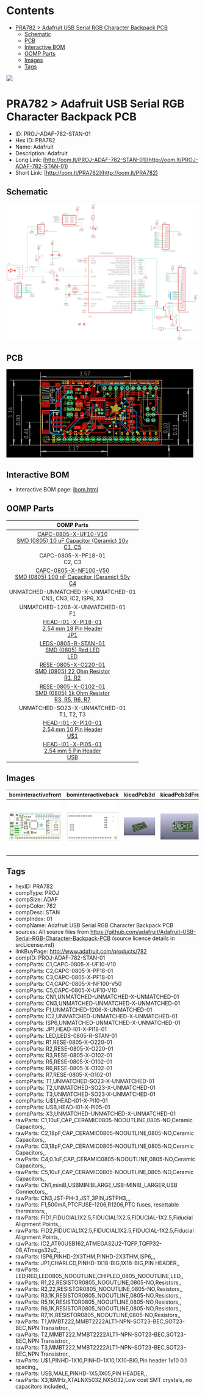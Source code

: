 



Contents
========

* [PRA782 > Adafruit USB Serial RGB Character Backpack PCB](#pra782--adafruit-usb-serial-rgb-character-backpack-pcb)
	* [Schematic](#schematic)
	* [PCB](#pcb)
	* [Interactive BOM](#interactive-bom)
	* [OOMP Parts](#oomp-parts)
	* [Images](#images)
	* [Tags](#tags)
  
![][im]
# PRA782 > Adafruit USB Serial RGB Character Backpack PCB

- ID: PROJ-ADAF-782-STAN-01
- Hex ID: PRA782
- Name: Adafruit
- Description: Adafruit
- Long Link: [http://oom.lt/PROJ-ADAF-782-STAN-01](http://oom.lt/PROJ-ADAF-782-STAN-01)
- Short Link: [http://oom.lt/PRA782](http://oom.lt/PRA782)

## Schematic
  
[![schem](eagleSchemImage.png)](eagleSchemImage.png)
## PCB
  
[![pcb](eagleImage.png)](eagleImage.png)
## Interactive BOM

- Interactive BOM page: [ibom.html](https://htmlpreview.github.io/?https://github.com/oomlout/oomlout_OOMP_projects/blob/main/PROJ-ADAF-782-STAN-01/kicad/bom/ibom.html)

## OOMP Parts
  

|OOMP Parts|
| :---: |
|[CAPC-0805-X-UF10-V10<br> SMD (0805) 10 uF Capacitor (Ceramic) 10v<br> C1, C5](https://github.com/oomlout/oomlout_OOMP_parts/tree/main/CAPC-0805-X-UF10-V10/)|
|CAPC-0805-X-PF18-01<BR>C2, C3|
|[CAPC-0805-X-NF100-V50<br> SMD (0805) 100 nF Capacitor (Ceramic) 50v<br> C4](https://github.com/oomlout/oomlout_OOMP_parts/tree/main/CAPC-0805-X-NF100-V50/)|
|UNMATCHED-UNMATCHED-X-UNMATCHED-01<BR>CN1, CN3, IC2, ISP6, X3|
|UNMATCHED-1206-X-UNMATCHED-01<BR>F1|
|[HEAD-I01-X-PI18-01<br> 2.54 mm 18 Pin Header<br> JP1](https://github.com/oomlout/oomlout_OOMP_parts/tree/main/HEAD-I01-X-PI18-01/)|
|[LEDS-0805-R-STAN-01<br> SMD (0805) Red LED<br> LED](https://github.com/oomlout/oomlout_OOMP_parts/tree/main/LEDS-0805-R-STAN-01/)|
|[RESE-0805-X-O220-01<br> SMD (0805) 22 Ohm Resistor<br> R1, R2](https://github.com/oomlout/oomlout_OOMP_parts/tree/main/RESE-0805-X-O220-01/)|
|[RESE-0805-X-O102-01<br> SMD (0805) 1k Ohm Resistor<br> R3, R5, R6, R7](https://github.com/oomlout/oomlout_OOMP_parts/tree/main/RESE-0805-X-O102-01/)|
|UNMATCHED-SO23-X-UNMATCHED-01<BR>T1, T2, T3|
|[HEAD-I01-X-PI10-01<br> 2.54 mm 10 Pin Header<br> U$1](https://github.com/oomlout/oomlout_OOMP_parts/tree/main/HEAD-I01-X-PI10-01/)|
|[HEAD-I01-X-PI05-01<br> 2.54 mm 5 Pin Header<br> USB](https://github.com/oomlout/oomlout_OOMP_parts/tree/main/HEAD-I01-X-PI05-01/)|

## Images
  
  

|bominteractivefront|bominteractiveback|kicadPcb3d|kicadPcb3dFront|kicadPcb3dBack|eagleImage|eagleSchemImage|pcbdraw|pcbdrawback|
| :---: | :---: | :---: | :---: | :---: | :---: | :---: | :---: | :---: |
|[![bominteractivefront](bomFront_140.png)](bomFront.png)|[![bominteractiveback](bomBack_140.png)](bomBack.png)|[![kicadPcb3d](kicadPcb3d_140.png)](kicadPcb3d.png)|[![kicadPcb3dFront](kicadPcb3dFront_140.png)](kicadPcb3dFront.png)|[![kicadPcb3dBack](kicadPcb3dBack_140.png)](kicadPcb3dBack.png)|[![eagleImage](eagleImage_140.png)](eagleImage.png)|[![eagleSchemImage](eagleSchemImage_140.png)](eagleSchemImage.png)|[![pcbdraw](pcbdraw_140.png)](pcbdraw.png)|[![pcbdrawback](pcbdrawBack_140.png)](pcbdrawBack.png)|

## Tags

- hexID: PRA782
- oompType: PROJ
- oompSize: ADAF
- oompColor: 782
- oompDesc: STAN
- oompIndex: 01
- oompName: Adafruit USB Serial RGB Character Backpack PCB
- sources: All source files from https://github.com/adafruit/Adafruit-USB-Serial-RGB-Character-Backpack-PCB (source licence details in srcLicense.md)
- linkBuyPage: http://www.adafruit.com/products/782
- oompID: PROJ-ADAF-782-STAN-01
- oompParts: C1,CAPC-0805-X-UF10-V10
- oompParts: C2,CAPC-0805-X-PF18-01
- oompParts: C3,CAPC-0805-X-PF18-01
- oompParts: C4,CAPC-0805-X-NF100-V50
- oompParts: C5,CAPC-0805-X-UF10-V10
- oompParts: CN1,UNMATCHED-UNMATCHED-X-UNMATCHED-01
- oompParts: CN3,UNMATCHED-UNMATCHED-X-UNMATCHED-01
- oompParts: F1,UNMATCHED-1206-X-UNMATCHED-01
- oompParts: IC2,UNMATCHED-UNMATCHED-X-UNMATCHED-01
- oompParts: ISP6,UNMATCHED-UNMATCHED-X-UNMATCHED-01
- oompParts: JP1,HEAD-I01-X-PI18-01
- oompParts: LED,LEDS-0805-R-STAN-01
- oompParts: R1,RESE-0805-X-O220-01
- oompParts: R2,RESE-0805-X-O220-01
- oompParts: R3,RESE-0805-X-O102-01
- oompParts: R5,RESE-0805-X-O102-01
- oompParts: R6,RESE-0805-X-O102-01
- oompParts: R7,RESE-0805-X-O102-01
- oompParts: T1,UNMATCHED-SO23-X-UNMATCHED-01
- oompParts: T2,UNMATCHED-SO23-X-UNMATCHED-01
- oompParts: T3,UNMATCHED-SO23-X-UNMATCHED-01
- oompParts: U$1,HEAD-I01-X-PI10-01
- oompParts: USB,HEAD-I01-X-PI05-01
- oompParts: X3,UNMATCHED-UNMATCHED-X-UNMATCHED-01
- rawParts: C1,10uF,CAP_CERAMIC0805-NOOUTLINE,0805-NO,Ceramic Capacitors,,
- rawParts: C2,18pF,CAP_CERAMIC0805-NOOUTLINE,0805-NO,Ceramic Capacitors,,
- rawParts: C3,18pF,CAP_CERAMIC0805-NOOUTLINE,0805-NO,Ceramic Capacitors,,
- rawParts: C4,0.1uF,CAP_CERAMIC0805-NOOUTLINE,0805-NO,Ceramic Capacitors,,
- rawParts: C5,10uF,CAP_CERAMIC0805-NOOUTLINE,0805-NO,Ceramic Capacitors,,
- rawParts: CN1,miniB,USBMINIBLARGE,USB-MINIB_LARGER,USB Connectors,,
- rawParts: CN3,JST-PH-3,JST_3PIN,JSTPH3,,,
- rawParts: F1,500mA,PTCFUSE-1206,R1206,PTC fuses, resettable thermistors,,
- rawParts: FID1,FIDUCIAL1X2.5,FIDUCIAL1X2.5,FIDUCIAL-1X2.5,Fiducial Alignment Points,,
- rawParts: FID2,FIDUCIAL1X2.5,FIDUCIAL1X2.5,FIDUCIAL-1X2.5,Fiducial Alignment Points,,
- rawParts: IC2,AT90USB162,ATMEGA32U2-TQFP,TQFP32-08,ATmega32u2,,
- rawParts: ISP6,PINHD-2X3THM,PINHD-2X3THM,ISP6,,,
- rawParts: JP1,CHARLCD,PINHD-1X18-BIG,1X18-BIG,PIN HEADER,,
- rawParts: LED,RED,LED0805_NOOUTLINE,CHIPLED_0805_NOOUTLINE,LED,,
- rawParts: R1,22,RESISTOR0805_NOOUTLINE,0805-NO,Resistors,,
- rawParts: R2,22,RESISTOR0805_NOOUTLINE,0805-NO,Resistors,,
- rawParts: R3,1K,RESISTOR0805_NOOUTLINE,0805-NO,Resistors,,
- rawParts: R5,1K,RESISTOR0805_NOOUTLINE,0805-NO,Resistors,,
- rawParts: R6,1K,RESISTOR0805_NOOUTLINE,0805-NO,Resistors,,
- rawParts: R7,1K,RESISTOR0805_NOOUTLINE,0805-NO,Resistors,,
- rawParts: T1,MMBT222,MMBT2222ALT1-NPN-SOT23-BEC,SOT23-BEC,NPN Transistror,,
- rawParts: T2,MMBT222,MMBT2222ALT1-NPN-SOT23-BEC,SOT23-BEC,NPN Transistror,,
- rawParts: T3,MMBT222,MMBT2222ALT1-NPN-SOT23-BEC,SOT23-BEC,NPN Transistror,,
- rawParts: U$1,PINHD-1X10,PINHD-1X10,1X10-BIG,Pin header 1x10 0.1 spacing,,
- rawParts: USB,MALE,PINHD-1X5,1X05,PIN HEADER,,
- rawParts: X3,16MHz,XTALNX5032,NX5032,Low cost SMT crystals, no capacitors included,,



[im]: kicadPcb3d_450.png
